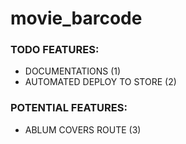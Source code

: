 # movie_barcode

### TODO FEATURES:
- DOCUMENTATIONS (1)
- AUTOMATED DEPLOY TO STORE (2)

### POTENTIAL FEATURES:
- ABLUM COVERS ROUTE (3)

